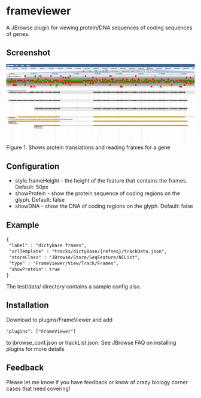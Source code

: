 # frameviewer

A JBrowse plugin for viewing protein/DNA sequences of coding sequences of genes.

## Screenshot

![](img/1.png)
Figure 1. Shows protein translations and reading frames for a gene

## Configuration

* style.frameHeight - the height of the feature that contains the frames. Default: 50px
* showProtein - show the protein sequence of coding regions on the glyph. Default: false
* showDNA - show the DNA of coding regions on the glyph. Default: false

## Example

    {
     "label" : "dictyBase frames",
     "urlTemplate" : "tracks/dictyBase/{refseq}/trackData.json",
     "storeClass" : "JBrowse/Store/SeqFeature/NCList",
     "type" : "FrameViewer/View/Track/Frames",
     "showProtein": true
    }

The test/data/ directory contains a sample config also.

## Installation

Download to plugins/FrameViewer and add

    "plugins": ["FrameViewer"]

to jbrowse_conf.json or trackList.json. See JBrowse FAQ on installing plugins for more details


## Feedback

Please let me know if you have feedback or know of crazy biology corner cases that need covering!

